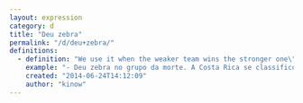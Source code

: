 ```yaml
---
layout: expression
category: d
title: "Deu zebra"
permalink: "/d/deu+zebra/"
definitions:
  - definition: "We use it when the weaker team wins the stronger one\". In the World Cup, we have some \"zebras\", like Costa Rica, for example!"
    example: "- Deu zebra no grupo da morte. A Costa Rica se classificou!"
    created: "2014-06-24T14:12:09"
    author: "kinow"
---
```

